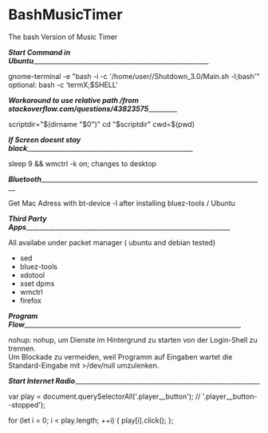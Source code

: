 # BashMusicTimer
The bash Version of Music Timer

___Start Command in Ubuntu__________________________________________________________

gnome-terminal -e "bash -i -c '/home/user//Shutdown_3.0/Main.sh -l;bash'"
 optional: bash -c 'termX;$SHELL'

___Workaround to use relative path /from stackoverflow.com/questions/43823575____________

scriptdir="$(dirname "$0")"
cd "$scriptdir"
cwd=$(pwd)


___If Screen doesnt stay black_______________________________________________________ 

 sleep 9 && wmctrl -k on; changes to desktop


___Bluetooth_________________________________________________________________________

Get Mac Adress with bt-device -l after installing bluez-tools / Ubuntu


___Third Party Apps___________________________________________________________________

All availabe under packet manager ( ubuntu and debian tested)
 - sed
 - bluez-tools
 - xdotool
 - xset dpms
 - wmctrl 
 - firefox


___Program Flow_______________________________________________________________________

nohup:
    nohup, um Dienste im Hintergrund zu starten von der Login-Shell zu trennen.    
    Um Blockade zu vermeiden, weil Programm auf Eingaben wartet die Standard-Eingabe mit >/dev/null umzulenken.

___Start Internet Radio_____________________________________________________________

var play = document.querySelectorAll('.player__button'); // '.player__button--stopped');

for (let i = 0; i < play.length; ++i) {
  play[i].click();
};

